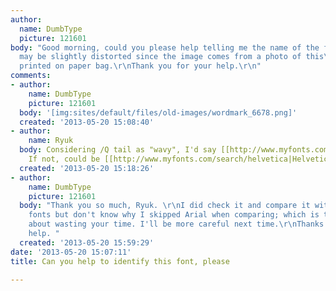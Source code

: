 ```yaml
---
author:
  name: DumbType
  picture: 121601
body: "Good morning, could you please help telling me the name of the font below?\r\nIt
  may be slightly distorted since the image comes from a photo of this\r\nwordmark
  printed on paper bag.\r\nThank you for your help.\r\n"
comments:
- author:
    name: DumbType
    picture: 121601
  body: '[img:sites/default/files/old-images/wordmark_6678.png]'
  created: '2013-05-20 15:08:40'
- author:
    name: Ryuk
  body: Considering /Q tail as "wavy", I'd say [[http://www.myfonts.com/fonts/mti/arial|Arial]].
    If not, could be [[http://www.myfonts.com/search/helvetica|Helvetica]].
  created: '2013-05-20 15:18:26'
- author:
    name: DumbType
    picture: 121601
  body: "Thank you so much, Ryuk. \r\nI did check it and compare it with most on my
    fonts but don't know why I skipped Arial when comparing; which is the one. Sorry
    about wasting your time. I'll be more careful next time.\r\nThanks again for your
    help. "
  created: '2013-05-20 15:59:29'
date: '2013-05-20 15:07:11'
title: Can you help to identify this font, please

---
```

